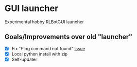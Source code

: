 # GUI launcher

Experimental hobby RLBotGUI launcher

## Goals/Improvements over old "launcher"

* [X] Fix "Ping command not found" [issue](https://discord.com/channels/348658686962696195/1076612216385708142)
* [X] Local python install with zip
* [X] Self-updater